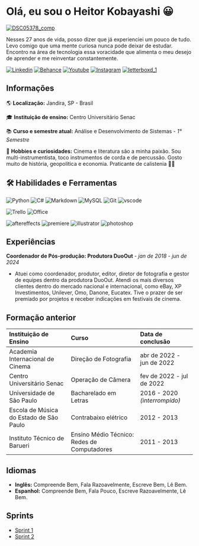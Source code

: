 ﻿#  **Olá, eu sou o Heitor Kobayashi** 😀
[![DSC05378_comp](https://github.com/user-attachments/assets/3bc75d57-0bbe-45d1-a280-5877d9cdb68f)](https://github.com/heitorkobayashi)


Nesses 27 anos de vida, posso dizer que já experienciei um pouco de tudo. Levo comigo que uma mente curiosa nunca pode deixar de estudar. Encontro na área de tecnologia essa voracidade que alimenta o meu desejo de aprender e me reinventar constantemente.

[![Linkedin](https://img.shields.io/badge/LinkedIn-0077B5?style=for-the-badge&logo=linkedin&logoColor=white)](https://www.linkedin.com/in/heitorkobayashi)
[![Behance](https://img.shields.io/badge/Behance-0054F7?style=for-the-badge&logo=behance&logoColor=white)](https://www.behance.net/heitorkobayashi)
[![Youtube](https://img.shields.io/badge/YouTube-FF0000?style=for-the-badge&logo=youtube&logoColor=white)](https://www.youtube.com/@HeitorKobayashi)
[![Instagram](https://img.shields.io/badge/Instagram-E4405F?style=for-the-badge&logo=instagram&logoColor=white)](https://www.instagram.com/heitorkoba/)
[![letterboxd_1](https://github.com/user-attachments/assets/1251e7ef-202e-462a-83d9-71cf2efd67e8)](https://letterboxd.com/heitorkobayashi/)

## **Informações**
🌎 **Localização:** Jandira, SP - Brasil

🎓 **Instituição de ensino:** Centro Universitário Senac

📚 **Curso e semestre atual:** Análise e Desenvolvimento de Sistemas - _1° Semestre_

🎸 **Hobbies e curiosidades:** Cinema e literatura são a minha paixão. Sou multi-instrumentista, toco instrumentos de corda e de percussão. Gosto muito de história, geopolítica e economia. Praticante de calistenia 💪🏼

## **🛠 Habilidades e Ferramentas** 
![Python](https://img.shields.io/badge/Python-3776AB?style=for-the-badge&logo=python&logoColor=white) ![C#](https://img.shields.io/badge/C%23-239120?style=for-the-badge&logo=c-sharp&logoColor=white) ![Markdown](https://img.shields.io/badge/Markdown-000000?style=for-the-badge&logo=markdown&logoColor=white) ![MySQL](https://img.shields.io/badge/MySQL-00000F?style=for-the-badge&logo=mysql&logoColor=white) ![Git](https://img.shields.io/badge/GIT-E44C30?style=for-the-badge&logo=git&logoColor=white)  ![vscode](https://img.shields.io/badge/Visual_Studio_Code-0078D4?style=for-the-badge&logo=visual%20studio%20code&logoColor=white)

![Trello](https://img.shields.io/badge/Trello-0052CC?style=for-the-badge&logo=trello&logoColor=white) ![Office](https://img.shields.io/badge/Microsoft_Office-D83B01?style=for-the-badge&logo=microsoft-office&logoColor=white)

![aftereffects](https://img.shields.io/badge/Adobe%20after%20affects-CF96FD?style=for-the-badge&logo=Adobe%20after%20effects&logoColor=393665) ![premiere](https://img.shields.io/badge/Adobe%20Premiere%20Pro-9999FF?style=for-the-badge&logo=Adobe%20Premiere%20Pro&logoColor=white) ![illustrator](https://img.shields.io/badge/Adobe%20Illustrator-FF9A00?style=for-the-badge&logo=adobe%20illustrator&logoColor=white) ![photoshop](https://img.shields.io/badge/Adobe%20Photoshop-31A8FF?style=for-the-badge&logo=Adobe%20Photoshop&logoColor=black) 


## **Experiências**
**Coordenador de Pós-produção: Produtora DuoOut** - _jan de 2018 - jun de 2024_ 
- Atuei como coordenador, produtor, editor, diretor de fotografia e gestor de equipes dentro da produtora DuoOut. Atendi os mais diversos clientes dentro do mercado nacional e internacional, como eBay, XP Investimentos, Unilever, Omo, Danone, Eucatex. Tive o prazer de ser premiado por projetos e receber indicações em festivais de cinema. 


## **Formação anterior**

| Instituição de Ensino                   | Curso                                       | Data de conclusão            |
| :---------------------------------------| :-------------------------------------------| :----------------------------|
|  Academia Internacional de Cinema       | Direção de Fotografia                       | abr de 2022 - jun de 2022    |
|  Centro Universitário Senac             | Operação de Câmera                          | fev de 2022 - jul de 2022    |
| Universidade de São Paulo               | Bacharelado em Letras                       | 2016 - 2020 _(interrompido)_ |
| Escola de Música do Estado de São Paulo | Contrabaixo elétrico                        | 2012 - 2013                  |
| Instituto Técnico de Barueri            | Ensino Médio Técnico: Redes de Computadores | 2011 - 2013                  |

## **Idiomas**

- **Inglês:** Compreende Bem, Fala Razoavelmente, Escreve Bem, Lê Bem.
- **Espanhol:** Compreende Bem, Fala Pouco, Escreve Razoavelmente, Lê Bem.

## **Sprints**

- [Sprint 1](https://github.com/heitorkobayashi/PB-HEITOR-KOBAYASHI/tree/main/Sprint%201)
- [Sprint 2](https://github.com/heitorkobayashi/PB-HEITOR-KOBAYASHI/tree/main/Sprint%202)